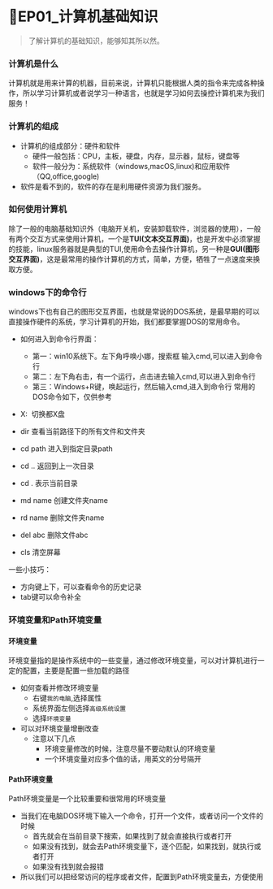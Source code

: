 # 📘EP01_计算机基础知识

> 了解计算机的基础知识，能够知其所以然。

### 计算机是什么

计算机就是用来计算的机器，目前来说，计算机只能根据人类的指令来完成各种操作，所以学习计算机或者说学习一种语言，也就是学习如何去操控计算机来为我们服务！

### 计算机的组成

- 计算机的组成部分：硬件和软件
   - 硬件一般包括：CPU，主板，硬盘，内存，显示器，鼠标，键盘等
   - 软件一般分为：系统软件（windows,macOS,linux)和应用软件（QQ,office,google)
- 软件是看不到的，软件的存在是利用硬件资源为我们服务。

### 如何使用计算机

除了一般的电脑基础知识外（电脑开关机，安装卸载软件，浏览器的使用），一般有两个交互方式来使用计算机，一个是**TUI(文本交互界面)**，也是开发中必须掌握的技能，linux服务器就是典型的TUI,使用命令去操作计算机，另一种是**GUI(图形交互界面)**，这是最常用的操作计算机的方式，简单，方便，牺牲了一点速度来换取方便。

### windows下的命令行

windows下也有自己的图形交互界面，也就是常说的DOS系统，是最早期的可以直接操作硬件的系统，学习计算机的开始，我们都要掌握DOS的常用命令。
- 如何进入到命令行界面：
   - 第一：win10系统下。左下角呼唤小娜，搜索框 输入cmd,可以进入到命令行
   - 第二：左下角右击，有一个运行，点击进去输入cmd,可以进入到命令行
   - 第三：Windows+R键，唤起运行，然后输入cmd,进入到命令行
常用的DOS命令如下，仅供参考

- X:  切换都X盘
- dir 查看当前路径下的所有文件和文件夹
- cd path 进入到指定目录path
- cd .. 返回到上一次目录
- cd . 表示当前目录
- md name 创建文件夹name
- rd name 删除文件夹name
- del abc 删除文件abc
- cls 清空屏幕
  

一些小技巧：
- 方向键上下，可以查看命令的历史记录
- tab键可以命令补全
### 环境变量和Path环境变量
#### 环境变量

环境变量指的是操作系统中的一些变量，通过修改环境变量，可以对计算机进行一定的配置，主要是配置一些加载的路径
- 如何查看并修改环境变量
   - 右键`我的电脑`,选择属性
   - 系统界面左侧选择`高级系统设置`
   - 选择`环境变量`
- 可以对环境变量增删改查
   - 注意以下几点
      - 环境变量修改的时候，注意尽量不要动默认的环境变量
      - 一个环境变量对应多个值的话，用英文的分号隔开

#### Path环境变量

Path环境变量是一个比较重要和很常用的环境变量
- 当我们在电脑DOS环境下输入一个命令，打开一个文件，或者访问一个文件的时候
   - 首先就会在当前目录下搜索，如果找到了就会直接执行或者打开
   - 如果没有找到，就会去Path环境变量下，逐个匹配，如果找到，就执行或者打开
   - 如果没有找到就会报错
- 所以我们可以把经常访问的程序或者文件，配置到Path环境变量去，方便使用
